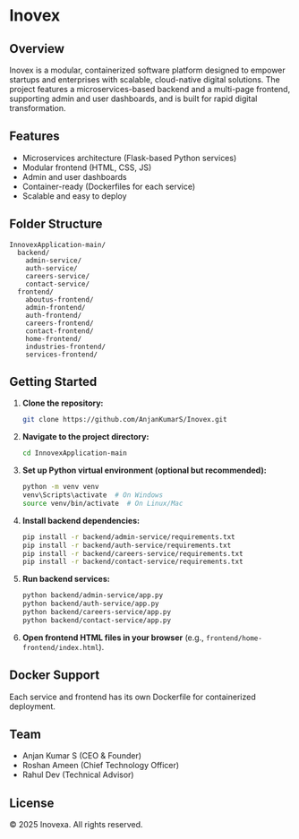 # Inovex

## Overview
Inovex is a modular, containerized software platform designed to empower startups and enterprises with scalable, cloud-native digital solutions. The project features a microservices-based backend and a multi-page frontend, supporting admin and user dashboards, and is built for rapid digital transformation.

## Features
- Microservices architecture (Flask-based Python services)
- Modular frontend (HTML, CSS, JS)
- Admin and user dashboards
- Container-ready (Dockerfiles for each service)
- Scalable and easy to deploy

## Folder Structure
```
InnovexApplication-main/
  backend/
    admin-service/
    auth-service/
    careers-service/
    contact-service/
  frontend/
    aboutus-frontend/
    admin-frontend/
    auth-frontend/
    careers-frontend/
    contact-frontend/
    home-frontend/
    industries-frontend/
    services-frontend/
```

## Getting Started
1. **Clone the repository:**
   ```sh
   git clone https://github.com/AnjanKumarS/Inovex.git
   ```
2. **Navigate to the project directory:**
   ```sh
   cd InnovexApplication-main
   ```
3. **Set up Python virtual environment (optional but recommended):**
   ```sh
   python -m venv venv
   venv\Scripts\activate  # On Windows
   source venv/bin/activate  # On Linux/Mac
   ```
4. **Install backend dependencies:**
   ```sh
   pip install -r backend/admin-service/requirements.txt
   pip install -r backend/auth-service/requirements.txt
   pip install -r backend/careers-service/requirements.txt
   pip install -r backend/contact-service/requirements.txt
   ```
5. **Run backend services:**
   ```sh
   python backend/admin-service/app.py
   python backend/auth-service/app.py
   python backend/careers-service/app.py
   python backend/contact-service/app.py
   ```
6. **Open frontend HTML files in your browser** (e.g., `frontend/home-frontend/index.html`).

## Docker Support
Each service and frontend has its own Dockerfile for containerized deployment.

## Team
- Anjan Kumar S (CEO & Founder)
- Roshan Ameen (Chief Technology Officer)
- Rahul Dev (Technical Advisor)

## License
&copy; 2025 Inovexa. All rights reserved.